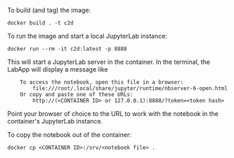 To build (and tag) the image:

`docker build . -t c2d`

To run the image and start a local JupyterLab instance:

`docker run --rm -it c2d:latest -p 8888`

This will start a JupyterLab server in the container. In the terminal, the
LabApp will display a message like

```
    To access the notebook, open this file in a browser:
        file:///root/.local/share/jupyter/runtime/nbserver-6-open.html
    Or copy and paste one of these URLs:
        http://(<CONTAINER ID> or 127.0.0.1):8888/?token=<token hash>
```

Point your browser of choice to the URL to work with the notebook in the
container's JupyterLab instance.

To copy the notebook out of the container:

`docker cp <CONTAINER ID>:/srv/<notebook file> .`

